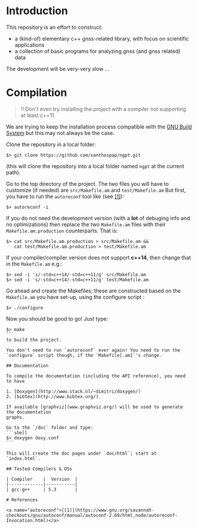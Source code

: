 # Introduction

This repository is an effort to construct:

* a (kind-of) elementary c++ gnss-related library, with focus on scientific applications
* a collection of basic programs for analyzing gnss (and gnss related) data

The development will be very-very slow ...

# Compilation
 
> :bangbang: Don't even try installing the project with a compiler not
> supporting at least c++11.

We are trying to keep the installation process compatible with
the [GNU Build System](https://en.wikipedia.org/wiki/GNU_build_system)
but this may not always be the case.

Clone the repository in a local folder:
```shell
$> git clone https://github.com/xanthospap/ngpt.git
```

(this will clone the repository into a local folder named `ngpt` at
the current path).

Go to the top directory of the project. The two files you will have
to customize (if needed) are `src/Makefile.am` and `test/Makefile.am`
But first, you have to run the `autoreconf` tool like (see [[1]](#autoreconf)):
```shell
$> autoreconf -i
```

If you do not need the development version (with a **lot** of
debuging info and no optimizations) then replace the two `Makefile.am`
files with their `Makefile.am.production` counterparts. That is:
```shell
$> cat src/Makefile.am.production > src/Makefile.am &&
   cat test/Makefile.am.production > test/Makefile.am
```

If your compiler/compiler version does not support **c++14**, then
change that in the `Makefile.am` e.g.:
```shell
$> sed -i 's/-std=c++14/-std=c++11/g' src/Makefile.am
$> sed -i 's/-std=c++14/-std=c++11/g' test/Makefile.am
```

Go ahead and create the Makefiles; these are constructed based on the
`Makefile.am` you have set-up, using the configure script :
```shell
$> ./configure
```

Now you should be good to go! Just type:
````shell
$> make
```
to build the project.

You don't need to run `autoreconf` ever again! You need to run the
`configure` script though, if the `Makefile[.am]`'s change.

## Documentation

To compile the documentation (including the API reference), you need to have

1. [Doxygen](http://www.stack.nl/~dimitri/doxygen/)
2. [bibtex](http://www.bibtex.org/)

If available [graphviz](www.graphviz.org/) will be used to generate the documentation
graphs.

Go to the `/doc` folder and type:
```shell
$> doxygen doxy.conf
```

This will create the doc pages under `doc/html`; start at `index.html`.

## Tested Compilers & OSs

| Compiler    |  Version  |
|-------------|-----------|
| gcc-g++     | 5.3       |

# References

<a name="autoreconf">[[1]](https://www.gnu.org/savannah-checkouts/gnu/autoconf/manual/autoconf-2.69/html_node/autoreconf-Invocation.html)</a>
